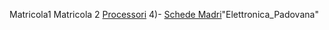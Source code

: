 Matricola1
Matricola 2 
[Processori](./processori.md) 4)- [Schede Madri](./schede_madri.md)"Elettronica_Padovana"  
